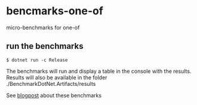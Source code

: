 # bencmarks-one-of
micro-benchmarks for one-of

## run the benchmarks

```
$ dotnet run -c Release
```

The benchmarks will run and display a table in the console with the results. Results will also be available in the folder ./BenchmarkDotNet.Artifacts/results

See [blogpost](https://www.eke.li/2023/04/oneof-with-benchmarks/) about these benchmarks
